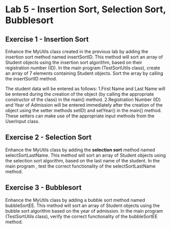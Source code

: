 # Lab 5 - Insertion Sort, Selection Sort, Bubblesort
  ## Exercise 1 - Insertion Sort
  
  Enhance the MyUtils class created in the previous lab by adding the insertion sort method named insertSortID.
  This method will sort an array of Student objects using the insertion sort algorithm, based on their registration number (ID).
  In the main program (TestSortUtils class), create an array of 7 elements containing Student objects.
  Sort the array by calling the insertSortID method.
  
  The student data will be entered as follows:
    1.First Name and Last Name will be entered during the creation of the object (by calling the appropriate constructor of the class) in the main() method.
    2.Registration Number (ID) and Year of Admission will be entered immediately after the creation of the object using the setter methods setID) and setYear() in the main() method.
    These setters can make use of the appropriate input methods from the UserInput class.

  ## Exercise 2 - Selection Sort
  
  Enhance the MyUtils class by adding the **selection sort** method named selectSortLastName.
  This method will sort an array of Student objects using the selection sort algorithm, based on the last name of the student.
  In the main program , test the correct functionality of the selectSortLastName method.

  ## Exercise 3 - Bubblesort
  
  Enhance the MyUtils class by adding a bubble sort method named bubbleSortEE.
  This method will sort an array of Student objects using the bubble sort algorithm based on the year of admission. 
  In the main program (TestSortUtils class), verify the correct functionality of the bubbleSortEE method.
